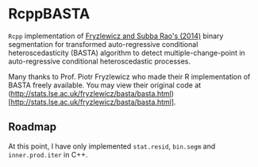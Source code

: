 # RcppBASTA

`Rcpp` implementation of [Fryzlewicz and Subba Rao's (2014)](https://doi.org/10.1111/rssb.12054) binary segmentation for transformed auto-regressive conditional heteroscedasticity (BASTA) algorithm to detect multiple-change-point in auto-regressive conditional heteroscedastic processes.

Many thanks to Prof. Piotr Fryzlewicz who made their R implementation of BASTA freely available. You may view their original code at (http://stats.lse.ac.uk/fryzlewicz/basta/basta.html)[http://stats.lse.ac.uk/fryzlewicz/basta/basta.html].

## Roadmap

At this point, I have only implemented `stat.resid`, `bin.segm` and `inner.prod.iter` in C++. 